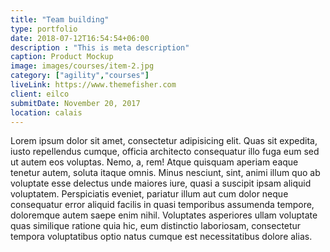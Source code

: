 ```yaml
---
title: "Team building"
type: portfolio
date: 2018-07-12T16:54:54+06:00
description : "This is meta description"
caption: Product Mockup
image: images/courses/item-2.jpg
category: ["agility","courses"]
liveLink: https://www.themefisher.com
client: eilco
submitDate: November 20, 2017
location: calais
---
```


Lorem ipsum dolor sit amet, consectetur adipisicing elit. Quas sit expedita, iusto repellendus cumque, officia architecto consequatur illo fuga eum sed ut autem eos voluptas. Nemo, a, rem! Atque quisquam aperiam eaque tenetur autem, soluta itaque omnis. Minus nesciunt, sint, animi illum quo ab voluptate esse delectus unde maiores iure, quasi a suscipit ipsam aliquid voluptatem. Perspiciatis eveniet, pariatur illum aut cum dolor neque consequatur error aliquid facilis in quasi temporibus assumenda tempore, doloremque autem saepe enim nihil. Voluptates asperiores ullam voluptate quas similique ratione quia hic, eum distinctio laboriosam, consectetur tempora voluptatibus optio natus cumque est necessitatibus dolore alias.
